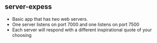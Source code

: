 ## server-expess
* Basic app that has two web servers.
* One server listens on port 7000 and one listens on port 7500
* Each server will respond with a different inspirational quote of your choosing
